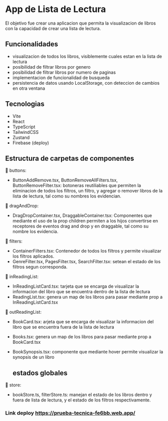 # App de Lista de Lectura

El objetivo fue crear una aplicacion que permita la visualizacion de libros con la capacidad de crear una lista de lectura.

## Funcionalidades
* visualizacion de todos los libros, visiblemente cuales estan en la lista de lectura
* posibilidad de filtrar libros por genero
* posibilidad de filtrar libros por numero de paginas
* implementacion de funcionalidad de busqueda
* persistencia de datos usando LocalStorage, con deteccion de cambios en otra ventana

 ## Tecnologias

 * Vite
 * React
 * TypeScript
 * TailwindCSS
 * Zustand
 * Firebase (deploy)

## Estructura de carpetas de componentes
📂 buttons:
* ButtonAddRemove.tsx, ButtonRemoveAllFilters.tsx, ButtonRemoveFilter.tsx: botoneras reutiliables que permiten la eliminacion de todos los filtros, un filtro, y agregar o remover libros de la lista de lectura, tal como su nombres los evidencian.

📂 dragAndDrop:
* DragDropContainer.tsx, DraggableContainer.tsx: Componentes que mediante el uso de la prop children permiten a los hijos convertirse en receptores de eventos drag and drop y en draggable, tal como su nombre los evidencia.

📂 filters:
* ContainerFilters.tsx: Contenedor de todos los filtros y permite visualizar los filtros aplicados.
* GenreFilter.tsx, PagesFilter.tsx, SearchFilter.tsx: setean el estado de los filtros segun corresponda.

📂 inReadingList:
* InReadingListCard.tsx: tarjeta que se encarga de visualizar la informacion del libro que se encuentra dentro de la lista de lectura
* ReadingList.tsx: genera un map de los libros para pasar mediante prop a InReadingListCard.tsx

📂 outReadingList:
* BookCard.tsx: arjeta que se encarga de visualizar la informacion del libro que se encuentra fuera de la lista de lectura
* Books.tsx: genera un map de los libros para pasar mediante prop a BookCard.tsx
* BookSynopsis.tsx: componente que mediante hover permite visualizar la synopsis de un libro
 

  ## estados globales

📂 store:
 * bookStore.ts, filterStore.ts: manejan el estado de los libros dentro y fuera de lista de lectura, y el estado de los filtros respectivamente.

   
  ### Link deploy **https://prueba-tecnica-fe6bb.web.app/**
 
